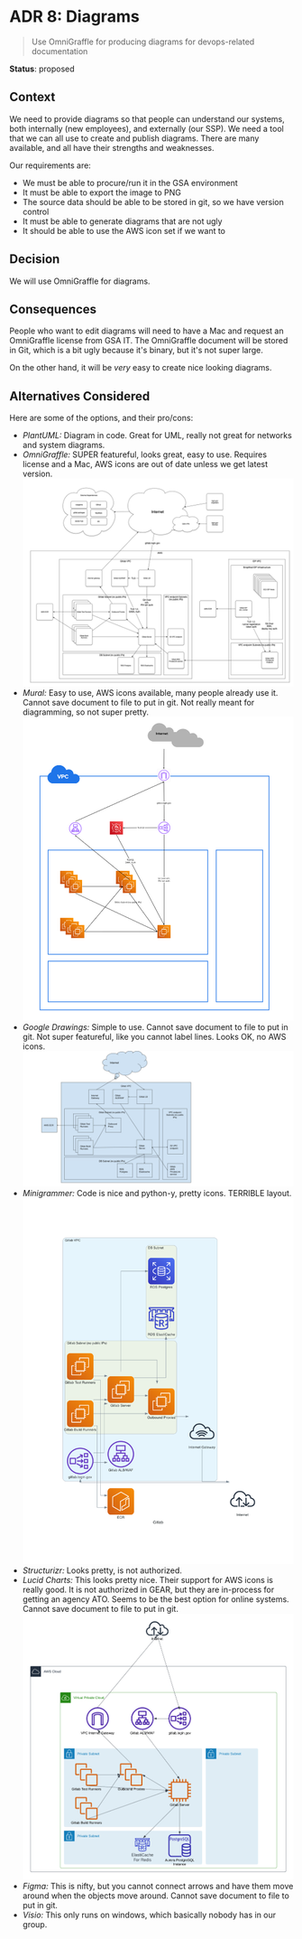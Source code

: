 # ADR 8: Diagrams

> Use OmniGraffle for producing diagrams for devops-related documentation

__Status__: proposed

## Context
We need to provide diagrams so that people can understand our systems, both internally
(new employees), and externally (our SSP).  We need a tool that we can all use to create
and publish diagrams.  There are many available, and all have their strengths and weaknesses.

Our requirements are:
* We must be able to procure/run it in the GSA environment
* It must be able to export the image to PNG
* The source data should be able to be stored in git, so we have version control
* It must be able to generate diagrams that are not ugly
* It should be able to use the AWS icon set if we want to

## Decision
We will use OmniGraffle for diagrams.

## Consequences

People who want to edit diagrams will need to have a Mac and request an
OmniGraffle license from GSA IT.  The OmniGraffle document will be stored in
Git, which is a bit ugly because it's binary, but it's not super large.

On the other hand, it will be _very_ easy to create nice looking diagrams.

## Alternatives Considered

Here are some of the options, and their pro/cons:
* *PlantUML:*  Diagram in code.  Great for UML, really not great for networks
  and system diagrams.
* *OmniGraffle:*  SUPER featureful, looks great, easy to use.  Requires
  license and a Mac, AWS icons are out of date unless we get latest version.
  ![OmniGraffle Diagram](images/omnigraffle.png)
* *Mural:*  Easy to use, AWS icons available, many people already use it.
  Cannot save document to file to put in git.  Not really meant
  for diagramming, so not super pretty.  
  ![Mural Diagram](images/mural.png)
* *Google Drawings:*  Simple to use.  Cannot save document to file to put in git.
  Not super featureful, like you cannot label lines.  Looks OK, no AWS icons.
  ![Google Draw Diagram](images/googledraw.png)
* *Minigrammer:*  Code is nice and python-y, pretty icons.  TERRIBLE layout.
  ![Minigrammer Diagram](images/minigrammer.png)
* *Structurizr:*  Looks pretty, is not authorized.
* *Lucid Charts:*  This looks pretty nice.  Their support for AWS icons is really
  good.  It is not authorized in GEAR, but they are in-process for getting an
  agency ATO.  Seems to be the best option for online systems.
  Cannot save document to file to put in git.
  ![Lucid Chart Diagram](images/lucidchart.png)
* *Figma:*  This is nifty, but you cannot connect arrows and have them move
  around when the objects move around.  Cannot save document to file to put in git.
* *Visio:*  This only runs on windows, which basically nobody has in our group.
